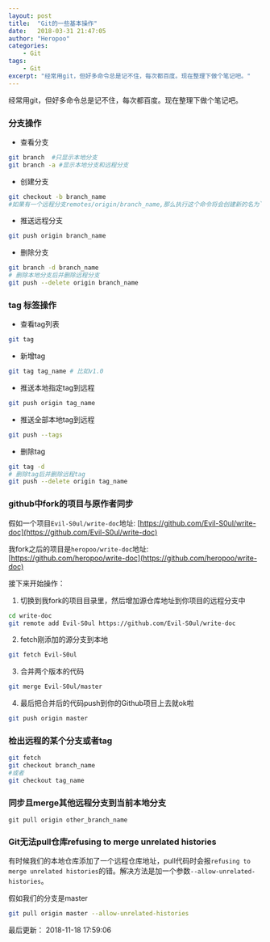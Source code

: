 ```yaml
---
layout: post
title:  "Git的一些基本操作"
date:   2018-03-31 21:47:05
author: "Heropoo"
categories: 
    - Git
tags:
    - Git
excerpt: "经常用git，但好多命令总是记不住，每次都百度。现在整理下做个笔记吧。"
---
```

经常用git，但好多命令总是记不住，每次都百度。现在整理下做个笔记吧。

### 分支操作

* 查看分支
```sh
git branch  #只显示本地分支
git branch -a #显示本地分支和远程分支
```

* 创建分支
```sh
git checkout -b branch_name
#如果有一个远程分支remotes/origin/branch_name,那么执行这个命令将会创建新的名为`branch_name`本地分支并且跟踪同名的远程分支remotes/origin/branch_name
```

* 推送远程分支
```sh
git push origin branch_name
```

* 删除分支
```sh
git branch -d branch_name
# 删除本地分支后并删除远程分支
git push --delete origin branch_name
```

### tag 标签操作
* 查看tag列表
```sh
git tag
```

* 新增tag
```sh
git tag tag_name # 比如v1.0
```

* 推送本地指定tag到远程
```sh
git push origin tag_name 
```

* 推送全部本地tag到远程
```sh
git push --tags 
```

* 删除tag
```sh
git tag -d 
# 删除tag后并删除远程tag
git push --delete origin tag_name
```

### github中fork的项目与原作者同步

假如一个项目`Evil-S0ul/write-doc`地址: [https://github.com/Evil-S0ul/write-doc](https://github.com/Evil-S0ul/write-doc)

我fork之后的项目是`heropoo/write-doc`地址: [https://github.com/heropoo/write-doc](https://github.com/heropoo/write-doc)

接下来开始操作：

1. 切换到我fork的项目目录里，然后增加源仓库地址到你项目的远程分支中
```sh
cd write-doc
git remote add Evil-S0ul https://github.com/Evil-S0ul/write-doc
```
2. fetch刚添加的源分支到本地
```sh
git fetch Evil-S0ul
```
3. 合并两个版本的代码
```sh
git merge Evil-S0ul/master
```
4. 最后把合并后的代码push到你的Github项目上去就ok啦
```sh
git push origin master
```

### 检出远程的某个分支或者tag
```sh
git fetch
git checkout branch_name
#或者
git checkout tag_name
```

### 同步且merge其他远程分支到当前本地分支
```
git pull origin other_branch_name
```

### Git无法pull仓库refusing to merge unrelated histories
有时候我们的本地仓库添加了一个远程仓库地址，pull代码时会报`refusing to merge unrelated histories`的错。解决方法是加一个参数`--allow-unrelated-histories`。

假如我们的分支是master
```sh
git pull origin master --allow-unrelated-histories
```

最后更新： 2018-11-18 17:59:06